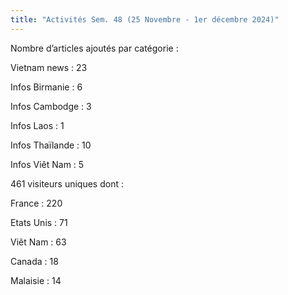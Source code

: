 ```yaml
---
title: "Activités Sem. 48 (25 Novembre - 1er décembre 2024)"
---
```

Nombre d’articles ajoutés par catégorie :

Vietnam news : 23

Infos Birmanie : 6

Infos Cambodge : 3

Infos Laos : 1

Infos Thaïlande : 10

Infos Viêt Nam : 5

461 visiteurs uniques dont :

France : 220

Etats Unis : 71

Viêt Nam : 63

Canada : 18

Malaisie : 14